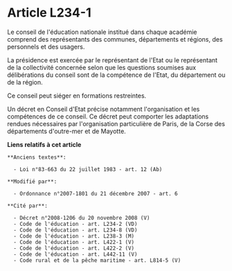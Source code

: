 # Article L234-1

Le conseil de l'éducation nationale institué dans chaque académie comprend des représentants des communes, départements et
régions, des personnels et des usagers. 

La présidence est exercée par le représentant de l'Etat ou le représentant de la collectivité concernée selon que les
questions soumises aux délibérations du conseil sont de la compétence de l'Etat, du département ou de la région. 

Ce conseil peut siéger en formations restreintes. 

Un décret en Conseil d'Etat précise notamment l'organisation et les compétences de ce conseil. Ce décret peut comporter les
adaptations rendues nécessaires par l'organisation particulière de Paris, de la Corse       des départements d'outre-mer et
de Mayotte.

**Liens relatifs à cet article**

	**Anciens textes**:

	  - Loi n°83-663 du 22 juillet 1983 - art. 12 (Ab)

	**Modifié par**:

	  - Ordonnance n°2007-1801 du 21 décembre 2007 - art. 6

	**Cité par**:

	  - Décret n°2008-1206 du 20 novembre 2008 (V)
	  - Code de l'éducation - art. L234-2 (VD)
	  - Code de l'éducation - art. L234-8 (VD)
	  - Code de l'éducation - art. L238-3 (M)
	  - Code de l'éducation - art. L422-1 (V)
	  - Code de l'éducation - art. L422-2 (V)
	  - Code de l'éducation - art. L442-11 (V)
	  - Code rural et de la pêche maritime - art. L814-5 (V)
